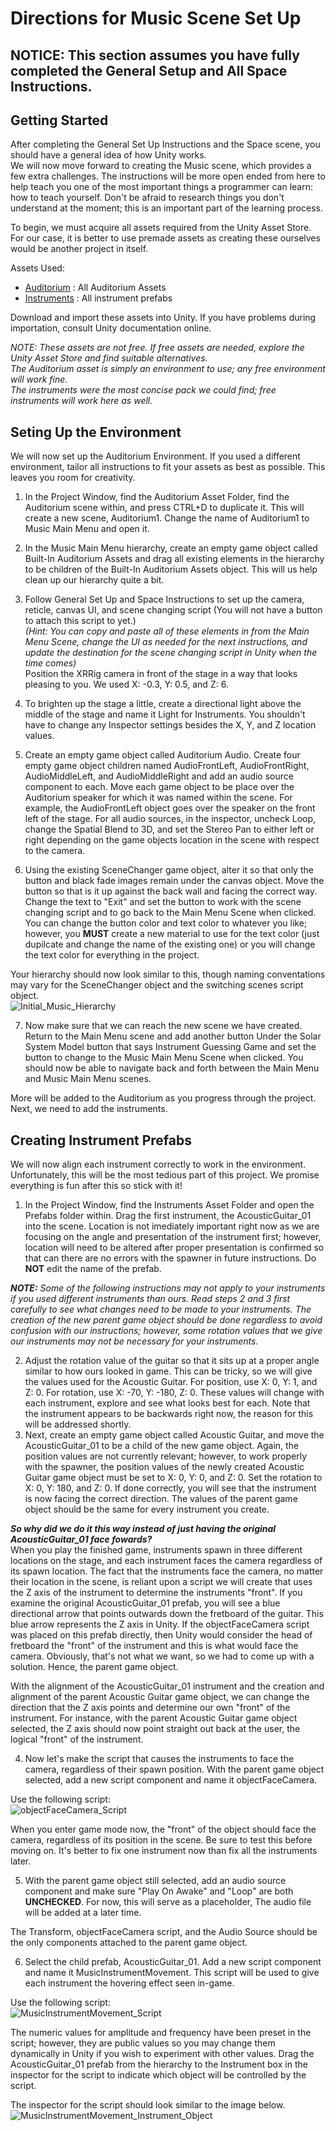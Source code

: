 # Directions for Music Scene Set Up

## __NOTICE: This section assumes you have fully completed the General Setup and All Space Instructions.__

## Getting Started

After completing the General Set Up Instructions and the Space scene, you should have a general idea of how Unity works. </br>
We will now move forward to creating the Music scene, which provides a few extra challenges. The instructions will be more open ended from here to help teach you one of the most important things a programmer can learn: how to teach yourself. Don't be afraid to research things you don't understand at the moment; this is an important part of the learning process. </br>

To begin, we must acquire all assets required from the Unity Asset Store. For our case, it is better to use premade assets as creating these ourselves would be another project in itself.

Assets Used: 
- [Auditorium](https://assetstore.unity.com/packages/3d/environments/auditorium-141127) : All Auditorium Assets
- [Instruments](https://assetstore.unity.com/packages/3d/props/stylized-musical-instruments-pack-176502) : All instrument prefabs

Download and import these assets into Unity. If you have problems during importation, consult Unity documentation online.

<i>NOTE: These assets are not free. If free assets are needed, explore the Unity Asset Store and find suitable alternatives. </br>
The Auditorium asset is simply an environment to use; any free environment will work fine. </br>
The instruments were the most concise pack we could find; free instruments will work here as well. </br> </i>

## Seting Up the Environment

We will now set up the Auditorium Environment. If you used a different environment, tailor all instructions to fit your assets as best as possible. This leaves you room for creativity.

1. In the Project Window, find the Auditorium Asset Folder, find the Auditorium scene within, and press CTRL+D to duplicate it. This will create a new scene, Auditorium1. Change the name of Auditorium1 to Music Main Menu and open it.
2. In the Music Main Menu hierarchy, create an empty game object called Built-In Auditorium Assets and drag all existing elements in the hierarchy to be children of the Built-In Auditorium Assets object. This will us help clean up our hierarchy quite a bit. 
3. Follow General Set Up and Space Instructions to set up the camera, reticle, canvas UI, and scene changing script (You will not have a button to attach this script to yet.) </br>
<i> (Hint: You can copy and paste all of these elements in from the Main Menu Scene, change the UI as needed for the next instructions, and update the destination for the scene changing script in Unity when the time comes) </i> </br>
Position the XRRig camera in front of the stage in a way that looks pleasing to you. We used X: -0.3, Y: 0.5, and Z: 6.
4. To brighten up the stage a little, create a directional light above the middle of the stage and name it Light for Instruments. You shouldn't have to change any Inspector settings besides the X, Y, and Z location values.

5. Create an empty game object called Auditorium Audio. Create four empty game object children named AudioFrontLeft, AudioFrontRight, AudioMiddleLeft, and AudioMiddleRight and add an audio source component to each. Move each game object to be place over the Auditorium speaker for which it was named within the scene. For example, the AudioFrontLeft object goes over the speaker on the front left of the stage. For all audio sources, in the inspector, uncheck Loop, change the Spatial Blend to 3D, and set the Stereo Pan to either left or right depending on the game objects location in the scene with respect to the camera.

6. Using the existing SceneChanger game object, alter it so that only the button and black fade images remain under the canvas object. Move the button so that is it up against the back wall and facing the correct way. Change the text to "Exit" and set the button to work with the scene changing script and to go back to the Main Menu Scene when clicked. You can change the button color and text color to whatever you like; however, you <b>MUST</b> create a new material to use for the text color (just dupilcate and change the name of the existing one) or you will change the text color for everything in the project.

Your hierarchy should now look similar to this, though naming conventations may vary for the SceneChanger object and the switching scenes script object. </br>
![Initial_Music_Hierarchy](Screenshots/Music/Initial_Music_Hierarchy.png "Initial Music Hierarchy")

7. Now make sure that we can reach the new scene we have created. Return to the Main Menu scene and add another button Under the Solar System Model button that says Instrument Guessing Game and set the button to change to the Music Main Menu Scene when clicked. You should now be able to navigate back and forth between the Main Menu and Music Main Menu scenes.

More will be added to the Auditorium as you progress through the project. Next, we need to add the instruments.

## Creating Instrument Prefabs
 We will now align each instrument correctly to work in the environment. Unfortunately, this will be the most tedious part of this project. We promise everything is fun after this so stick with it!
 
 1. In the Project Window, find the Instruments Asset Folder and open the Prefabs folder within. Drag the first instrument, the AcousticGuitar_01 into the scene. Location is not imediately important right now as we are focusing on the angle and presentation of the instrument first; however, location will need to be altered after proper presentation is confirmed so that can there are no errors with the spawner in future instructions. Do <b>NOT</b> edit the name of the prefab. </br>

<i><b>NOTE:</b> Some of the following instructions may not apply to your instruments if you used different instruments than ours. Read steps 2 and 3 first carefully to see what changes need to be made to your instruments. The creation of the new parent game object should be done regardless to avoid confusion with our instructions; however, some rotation values that we give our instruments may not be necessary for your instruments. </i> </br>

2. Adjust the rotation value of the guitar so that it sits up at a proper angle similar to how ours looked in game. This can be tricky, so we will give the values used for the Acoustic Guitar. For position, use X: 0, Y: 1, and Z: 0. For rotation, use X: -70, Y: -180, Z: 0. These values will change with each instrument, explore and see what looks best for each. Note that the instrument appears to be backwards right now, the reason for this will be addressed shortly.
3. Next, create an empty game object called Acoustic Guitar, and move the AcousticGuitar_01 to be a child of the new game object. Again, the position values are not currently relevant; however, to work properly with the spawner, the position values of the newly created Acoustic Guitar game object must be set to X: 0, Y: 0, and Z: 0. Set the rotation to X: 0, Y: 180, and Z: 0. If done correctly, you will see that the instrument is now facing the correct direction. The values of the parent game object should be the same for every instrument you create.</br>

<i><b>So why did we do it this way instead of just having the original AcousticGuitar_01 face fowards?</i></b></br>
When you play the finished game, instruments spawn in three different locations on the stage, and each instrument faces the camera regardless of its spawn location. The fact that the instruments face the camera, no matter their location in the scene, is reliant upon a script we will create that uses the Z axis of the instrument to determine the instruments "front". If you examine the original AcousticGuitar_01 prefab, you will see a blue directional arrow that points outwards down the fretboard of the guitar. This blue arrow represents the Z axis in Unity. If the objectFaceCamera script was placed on this prefab directly, then Unity would consider the head of fretboard the "front" of the instrument and this is what would face the camera. Obviously, that's not what we want, so we had to come up with a solution. Hence, the parent game object. </br>

With the alignment of the AcousticGuitar_01 instrument and the creation and alignment of the parent Acoustic Guitar game object, we can change the direction that the Z axis points and determine our own "front" of the instrument. For instance, with the parent Acoustic Guitar game object selected, the Z axis should now point straight out back at the user, the logical "front" of the instrument.

4. Now let's make the script that causes the instruments to face the camera, regardless of their spawn position. With the parent game object selected, add a new script component and name it objectFaceCamera. </br>

Use the following script: </br>
![objectFaceCamera_Script](Screenshots/Music/objectFaceCamera_Script.png "objectFaceCamera Script")

When you enter game mode now, the "front" of the object should face the camera, regardless of its position in the scene. Be sure to test this before moving on. It's better to fix one instrument now than fix all the instruments later. 

5. With the parent game object still selected, add an audio source component and make sure "Play On Awake" and "Loop" are both <b>UNCHECKED</b>. For now, this will serve as a placeholder, The audio file will be added at a later time.

The Transform, objectFaceCamera script, and the Audio Source should be the only components attached to the parent game object.

6. Select the child prefab, AcousticGuitar_01. Add a new script component and name it MusicInstrumentMovement. This script will be used to give each instrument the hovering effect seen in-game. </br>

Use the following script: </br>
![MusicInstrumentMovement_Script](Screenshots/Music/MusicInstrumentMovement_Script.png "MusicInstrumentMovement Script")

The numeric values for amplitude and frequency have been preset in the script; however, they are public values so you may change them dynamically in Unity if you wish to experiment with other values. Drag the AcousticGuitar_01 prefab from the hierarchy to the Instrument box in the inspector for the script to indicate which object will be controlled by the script.

The inspector for the script should look similar to the image below. </br>
![MusicInstrumentMovement_Instrument_Object](Screenshots/Music/MusicInstrumentMovement_Instrument_Object.png "MusicInstrumentMovement Instrument Object")

